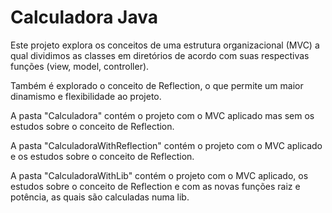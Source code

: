 # Calculadora Java

Este projeto explora os conceitos de uma estrutura organizacional (MVC) a qual dividimos as classes em diretórios de acordo com suas respectivas funções (view, model, controller).

Também é explorado o conceito de Reflection, o que permite um maior dinamismo e flexibilidade ao projeto.

A pasta "Calculadora" contém o projeto com o MVC aplicado mas sem os estudos sobre o conceito de Reflection.

A pasta "CalculadoraWithReflection" contém o projeto com o MVC aplicado e os estudos sobre o conceito de Reflection.

A pasta "CalculadoraWithLib" contém o projeto com o MVC aplicado, os estudos sobre o conceito de Reflection e com as novas funções raiz e potência, as quais são calculadas numa lib.
